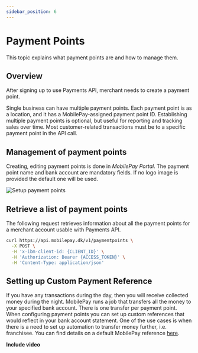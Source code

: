 ```yaml
---
sidebar_position: 6
---
```


# Payment Points

This topic explains what payment points are and how to manage them.

## Overview

After signing up to use Payments API, merchant needs to create a payment point.

Single business can have multiple payment points. Each payment point is as a location, and it has a MobilePay-assigned payment point ID. Establishing multiple payment points is optional, but useful for reporting and tracking sales over time. Most customer-related transactions must be to a specific payment point in the API call.

## Management of payment points

Creating, editing payment points is done in _MobilePay Portal_. The payment point name and bank account are mandatory fields. If no logo image is provided the default one will be used.

![Setup payment points](/img/pp-example.gif)

## Retrieve a list of payment points

The following request retrieves information about all the payment points for a merchant account usable with Payments API.

```bash title="Retrieve all payment points"
curl https://api.mobilepay.dk/v1/paymentpoints \
  -X POST \
  -H 'x-ibm-client-id: {CLIENT_ID}' \
  -H 'Authorization: Bearer {ACCESS_TOKEN}' \
  -H 'Content-Type: application/json'
```

## Setting up Custom Payment Reference

If you have any transactions during the day, then you will receive collected money during the night. MobilePay runs a job that transfers all the money to your specified bank account. There is one transfer per payment point. When configuring payment points you can set up custom references that would reflect in your bank account statement. One of the use cases is when there is a need to set up automation to transfer money further, i.e. franchisee. You can find details on a default MobilePay reference [here](https://developer.mobilepay.dk/transactionreporting-api).

**Include video**

